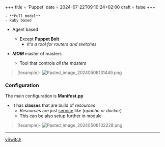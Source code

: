 +++
title = 'Puppet'
date = 2024-07-22T09:10:24+02:00
draft = false
+++

    - **Pull model**
	- Ruby based
- Agent based 
	- Except **Puppet Bolt**
		- *It's a tool for routers and switches*


- ***MOM***   master of masters
	- Tool  that controls *all the masters*

>[!example]-
![Pasted_image_20240508131449.png](/Pasted_image_20240508131449.png)

### Configuration 

The main configuration is **Manifest.pp**
- It has **classes** that are build of *resources*
	- *Resources* are just [service](/obisdian_ntoes/notes_obsidian/Linux/service.md) like (*apache or docker*) 
	- This can be also setup further in module 
	
>[!example]- 
![Pasted_image_20240508132228.png](/Pasted_image_20240508132228.png)


--- 
[vSwitch](/obisdian_ntoes/notes_obsidian/ZPythonref/DjangoFramework/Network+/vitrual/vSwitch.md)